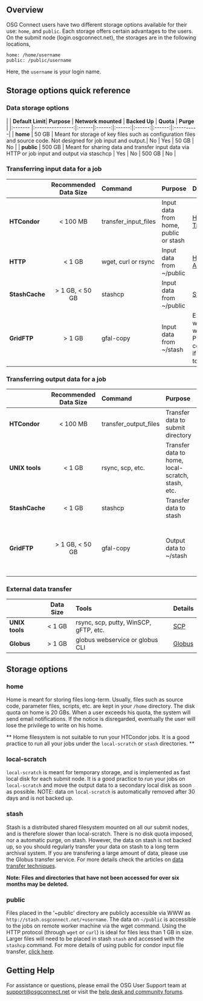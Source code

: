 [title]: - "Introduction to Data Management on OSG"

## Overview

OSG Connect users have two different storage options available for their use: `home`, and `public`. Each storage offers certain advantages to the users. On the submit node (login.osgconnect.net), the storages are in the following locations,

    home: /home/username
    public: /public/username

Here, the `username` is your login name.

## Storage options quick reference

### Data storage options

|   | **Default Limit**| **Purpose** | **Network mounted** | **Backed Up** | **Quota** | **Purge** |
|:------- |:----------------:|:------|:------:|:------:|:------:|:------:|:----------|
| **home**    |  50 GB     | Meant for storage of key files such as configuration files and source code. Not designed for job input and output.| No | Yes | 50 GB | No |
| **public**  |  500 GB    | Meant for sharing data and transfer input data via HTTP or job input and output via staschcp | Yes | No | 500 GB | No |


### Transferring input data for a job

|         | **Recommended Data Size**| **Command** | **Purpose** | **Details**|
|:---------|:------:|:-----|:----------|:------|
| **HTCondor**    | < 100 MB  | transfer_input_files | Input data from home, public or stash |[HTCondor Transfer](https://support.opensciencegrid.org/support/solutions/articles/5000639787)|
| **HTTP**        |  < 1 GB   | wget, curl or rsync  | Input data from ~/public |[HTTP Access](https://support.opensciencegrid.org/support/solutions/articles/5000639798)|
| **StashCache**  |  > 1 GB, < 50 GB    | stashcp |Input data from ~/public| [StashCache](https://support.opensciencegrid.org/support/solutions/articles/12000002775)|
| **GridFTP**  |  > 1 GB    | gfal-copy |Input data from ~/stash| Experts with large work flows. Please contact us if you want to use this.|



### Transferring output data for a job
<!-- We recommend that the built-in HTCondor file transfer mechanism (transfer_output_files=... in your job submit file) to get back the output data from the remote worker machine to the submit node. More details are given in the article [Transferring data with HTCondor](https://support.opensciencegrid.org/support/solutions/articles/5000639787).  -->

|         | **Recommended Data Size**| **Command** | **Purpose** | **Details**|
|:---------|:------:|:-----|:----------|:------|
| **HTCondor**    | < 100 MB  | transfer_output_files | Transfer data to submit directory |[HTCondor Transfer](https://support.opensciencegrid.org/support/solutions/articles/5000639787)|
| **UNIX tools**        |  < 1 GB   | rsync, scp, etc. | Transfer data to home, local-scratch, stash, etc.| Please contact us if you want to use this. |
| **StashCache**        |  < 1 GB   | stashcp | Transfer data to stash|  [StashCache](https://support.opensciencegrid.org/support/solutions/articles/12000002775) |
| **GridFTP**  |  > 1 GB, < 50 GB    | gfal-copy | Output data to ~/stash| Experts with large work flows. Please contact us if you want to use this.|


### External data transfer

|  | **Data Size**| **Tools** |**Details**|
|:------------|:-------:|:------|:------| 
|**UNIX tools** | < 1 GB | rsync, scp, putty, WinSCP, gFTP, etc.  |[SCP](https://support.opensciencegrid.org/support/solutions/articles/5000634376) |
|**Globus** |  > 1 GB  | globus webservice or globus CLI | [Globus](https://support.opensciencegrid.org/support/solutions/articles/5000632397) |


## Storage options
### home
Home is meant for storing files long-term. Usually, files such as source code, parameter files, scripts, etc. are kept in your `/home` directory. The disk quota on home is 20 GBs. When a user exceeds his quota, the system will send email notifications. If the notice is disregarded, eventually the user will lose the privilege to write on his home.

** Home filesystem is not suitable to run your HTCondor jobs. It is a good practice to run all your jobs under the `local-scratch` or `stash` directories. **

### local-scratch
`local-scratch` is meant for temporary storage, and is implemented as fast local disk for each submit node. It is a good practice to run your jobs on `local-scratch` and move the output data to a secondary local disk as soon as possible. NOTE: data on `local-scratch` is automatically removed after 30 days and is not backed up.

### stash
Stash is a distributed shared filesystem mounted on all our submit nodes, and is therefore slower than local-scratch. There is no disk quota imposed, nor a automatic purge, on stash. However, the data on stash is not backed up, so you should regularly transfer your data on stash to a long term archival system.  If you are transfering a large amount of data, please use the Globus transfer service.  For more details check the articles on [data transfer techniques](https://opensciencegrid.freshdesk.com/a/solutions/folders/12000013267).  

**Note: Files and directories that have not been accessed for over six months may be deleted.**

### public
Files placed in the '~public' directory are publicly accessible via WWW as `http://stash.osgconnect.net/+username`. The data on `~/public` is accessible to the jobs on remote worker machine via the wget command. Using the HTTP protocol (through `wget` or `curl`) is ideal for files less than 1 GB in size. Larger files will need to be placed in stash `stash` and accessed with the `stashcp` command. For more details of using public for condor input file transfer,  [click here](https://support.opensciencegrid.org/solution/articles/5000639798).


## Getting Help
For assistance or questions, please email the OSG User Support team  at [support@osgconnect.net](mailto:support@osgconnect.net) or visit the [help desk and community forums](http://support.opensciencegrid.org).



 

